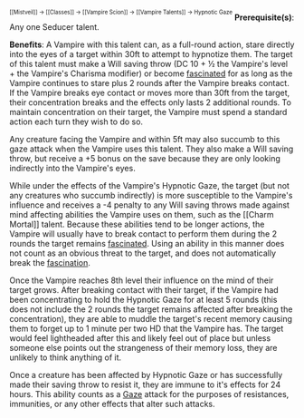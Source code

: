 <sup><sup>[[Mistveil]] → [[Classes]] → [[Vampire Scion]] → [[Vampire Talents]] → Hypnotic Gaze</sup></sup>
**Prerequisite(s)**: Any one Seducer talent.

**Benefits**: A Vampire with this talent can, as a full-round action, stare directly into the eyes of a target within 30ft to attempt to hypnotize them. The target of this talent must make a Will saving throw (DC 10 + ½ the Vampire's level + the Vampire's Charisma modifier) or become [fascinated](https://www.d20pfsrd.com/gamemastering/conditions#TOC-Fascinated) for as long as the Vampire continues to stare plus 2 rounds after the Vampire breaks contact. If the Vampire breaks eye contact or moves more than 30ft from the target, their concentration breaks and the effects only lasts 2 additional rounds. To maintain concentration on their target, the Vampire must spend a standard action each turn they wish to do so.

Any creature facing the Vampire and within 5ft may also succumb to this gaze attack when the Vampire uses this talent. They also make a Will saving throw, but receive a +5 bonus on the save because they are only looking indirectly into the Vampire's eyes.

While under the effects of the Vampire's Hypnotic Gaze, the target (but not any creatures who succumb indirectly) is more susceptible to the Vampire's influence and receives a -4 penalty to any Will saving throws made against mind affecting abilities the Vampire uses on them, such as the [[Charm Mortal]] talent. Because these abilities tend to be longer actions, the Vampire will usually have to break contact to perform them during the 2 rounds the target remains [fascinated](https://www.d20pfsrd.com/gamemastering/conditions#TOC-Fascinated). Using an ability in this manner does not count as an obvious threat to the target, and does not automatically break the [fascination](https://www.d20pfsrd.com/gamemastering/conditions#TOC-Fascinated).

Once the Vampire reaches 8th level their influence on the mind of their target grows. After breaking contact with their target, if the Vampire had been concentrating to hold the Hypnotic Gaze for at least 5 rounds (this does not include the 2 rounds the target remains affected after breaking the concentration), they are able to muddle the target's recent memory causing them to forget up to 1 minute per two HD that the Vampire has. The target would feel lightheaded after this and likely feel out of place but unless someone else points out the strangeness of their memory loss, they are unlikely to think anything of it.

Once a creature has been affected by Hypnotic Gaze or has successfully made their saving throw to resist it, they are immune to it's effects for 24 hours. This ability counts as a [Gaze](https://www.d20pfsrd.com/bestiary/rules-for-monsters/universal-monster-rules/#Gaze_Su) attack for the purposes of resistances, immunities, or any other effects that alter such attacks. 